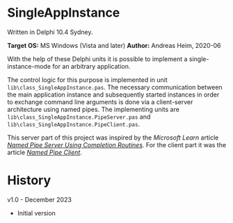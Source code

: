 # SingleAppInstance

Written in Delphi 10.4 Sydney.

**Target OS:** MS Windows (Vista and later)
**Author:** Andreas Heim, 2020-06


With the help of these Delphi units it is possible to implement a single-instance-mode for an arbitrary application.

The control logic for this purpose is implemented in unit `lib\class_SingleAppInstance.pas`. The necessary communication between the main application instance and subsequently started instances in order to exchange command line arguments is done via a client-server architecture using named pipes. The implementing units are `lib\class_SingleAppInstance.PipeServer.pas` and `lib\class_SingleAppInstance.PipeClient.pas`.

This server part of this project was inspired by the _Microsoft Learn_ article [_Named Pipe Server Using Completion Routines_](https://learn.microsoft.com/en-us/windows/win32/ipc/named-pipe-server-using-completion-routines). For the client part it was the article [_Named Pipe Client_](https://learn.microsoft.com/en-us/windows/win32/ipc/named-pipe-client).


# History

v1.0 - December 2023
- Initial version

